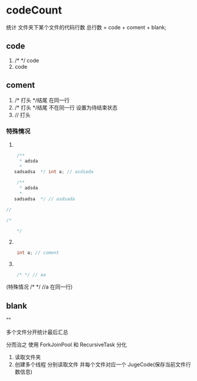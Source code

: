 # codeCount
统计 文件夹下某个文件的代码行数
总行数 = code + coment + blank;


## code
1. /*  */ code
2. code


## coment
1. /*  打头  */结尾 在同一行 
2. /*  打头  */结尾 不在同一行              设置为待结束状态
3. // 打头                                


### 特殊情况
1.
```java
    /**
     * adsda
     * 
   sadsadsa  */ int a; // asdsada

    /**
     * adsda
     * 
   sadsadsa  */ // asdsada

// 

/*

    */
```
2.
```java
    int a; // coment
```
3.
```java
    /* */ // aa
```
(特殊情况 /* */ //a 在同一行)


## blank
""

多个文件分开统计最后汇总

分而治之 使用   ForkJoinPool 和 RecursiveTask 分化



1. 读取文件夹
2. 创建多个线程 分别读取文件 
    并每个文件对应一个 JugeCode(保存当前文件行数信息)